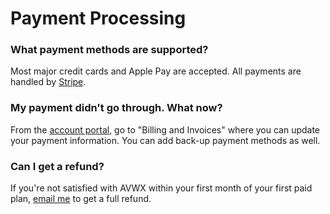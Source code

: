 # Payment Processing

### What payment methods are supported?

Most major credit cards and Apple Pay are accepted. All payments are handled by [Stripe].

### My payment didn't go through. What now?

From the [account portal][account manage], go to "Billing and Invoices" where you can update your payment information. You can add back-up payment methods as well.

### Can I get a refund?

If you're not satisfied with AVWX within your first month of your first paid plan, [email me] to get a full refund.

[Stripe]: https://stripe.com "Stripe Home"
[email me]: mailto:avwx@dupont.dev "Email Me"
[account manage]: https://account.avwx.rest/manage "AVWX Account Management"